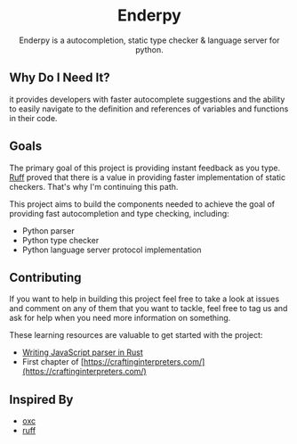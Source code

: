 <!-- markdownlint-configure-file {
  "MD033": false,
  "MD041": false
} -->
<div align="center">

<!-- <img src="" width="200" height="100"/> -->

# Enderpy

Enderpy is a autocompletion, static type checker & language server for python.

</div>

## Why Do I Need It?

it provides developers with faster autocomplete suggestions and the ability
to easily navigate to the definition and references of variables and functions
in their code.

## Goals

The primary goal of this project is providing instant feedback as you type.
[Ruff](https://github.com/charliermarsh/ruff) proved that there is a value
in providing faster implementation of static checkers.
That's why I'm continuing this path.

This project aims to build the components needed to achieve the goal of
providing fast autocompletion and type checking, including:

- Python parser
- Python type checker
- Python language server protocol implementation

## Contributing

If you want to help in building this project feel free to take a look at
issues and comment on any of them that you want to tackle, feel free to tag
us and ask for help when you need more information on something.

These learning resources are valuable to get started with the project:

- [Writing JavaScript parser in Rust](https://boshen.github.io/javascript-parser-in-rust/)
- First chapter of [https://craftinginterpreters.com/](https://craftinginterpreters.com/)

## Inspired By

- [oxc](https://github.com/Boshen/oxc)
- [ruff](https://github.com/charliermarsh/ruff)
